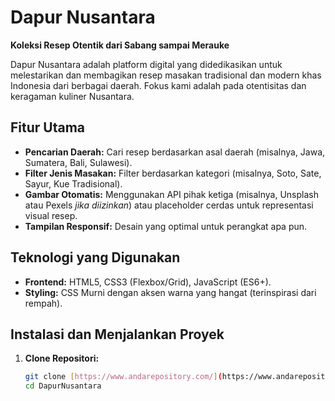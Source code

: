 # Dapur Nusantara
**Koleksi Resep Otentik dari Sabang sampai Merauke**

Dapur Nusantara adalah platform digital yang didedikasikan untuk melestarikan dan membagikan resep masakan tradisional dan modern khas Indonesia dari berbagai daerah. Fokus kami adalah pada otentisitas dan keragaman kuliner Nusantara.

## Fitur Utama
- **Pencarian Daerah:** Cari resep berdasarkan asal daerah (misalnya, Jawa, Sumatera, Bali, Sulawesi).
- **Filter Jenis Masakan:** Filter berdasarkan kategori (misalnya, Soto, Sate, Sayur, Kue Tradisional).
- **Gambar Otomatis:** Menggunakan API pihak ketiga (misalnya, Unsplash atau Pexels *jika diizinkan*) atau placeholder cerdas untuk representasi visual resep.
- **Tampilan Responsif:** Desain yang optimal untuk perangkat apa pun.

## Teknologi yang Digunakan
- **Frontend:** HTML5, CSS3 (Flexbox/Grid), JavaScript (ES6+).
- **Styling:** CSS Murni dengan aksen warna yang hangat (terinspirasi dari rempah).

## Instalasi dan Menjalankan Proyek

1. **Clone Repositori:**
   ```bash
   git clone [https://www.andarepository.com/](https://www.andarepository.com/)
   cd DapurNusantara
